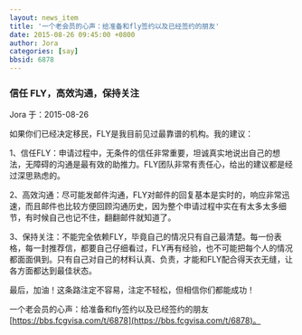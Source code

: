 ```yaml
---
layout: news_item
title: '一个老会员的心声：给准备和fly签约以及已经签约的朋友'
date: 2015-08-26 09:45:00 +0800
author: Jora
categories: [say]
bbsid: 6878
---
```


### 信任 FLY，高效沟通，保持关注

Jora 于：2015-08-26

如果你们已经决定移民，FLY是我目前见过最靠谱的机构。我的建议：

1、信任FLY：申请过程中，无条件的信任非常重要，坦诚真实地说出自己的想法，无障碍的沟通是最有效的助推力。FLY团队非常有责任心，给出的建议都是经过深思熟虑的。

2、高效沟通：尽可能发邮件沟通，FLY对邮件的回复基本是实时的，响应非常迅速，而且邮件也比较方便回顾沟通历史，因为整个申请过程中实在有太多太多细节，有时候自己也记不住，翻翻邮件就知道了。

3、保持关注：不能完全依赖FLY，毕竟自己的情况只有自己最清楚。每一份表格，每一封推荐信，都要自己仔细看过，FLY再有经验，也不可能把每个人的情况都面面俱到。只有自己对自己的材料认真、负责，才能和FLY配合得天衣无缝，让各方面都达到最佳状态。

最后，加油！这条路注定不容易，注定不轻松，但相信你们都能成功！

一个老会员的心声：给准备和fly签约以及已经签约的朋友 [https://bbs.fcgvisa.com/t/6878](https://bbs.fcgvisa.com/t/6878)。
